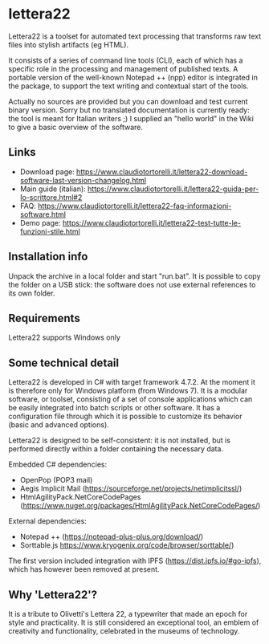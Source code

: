 # lettera22
Lettera22 is a toolset for automated text processing that transforms raw text files into stylish artifacts (eg HTML).

It consists of a series of command line tools (CLI), each of which has a specific role in the processing and management 
of published texts. A portable version of the well-known Notepad ++ (npp) editor is integrated in the package, 
to support the text writing and contextual start of the tools.

Actually no sources are provided but you can download and test current binary version.
Sorry but no translated documentation is currently ready: the tool is meant for Italian writers ;)
I supplied an "hello world" in the Wiki to give a basic overview of the software.

Links
-----
- Download page: https://www.claudiotortorelli.it/lettera22-download-software-last-version-changelog.html
- Main guide (italian): https://www.claudiotortorelli.it/lettera22-guida-per-lo-scrittore.html#2
- FAQ: https://www.claudiotortorelli.it/lettera22-faq-informazioni-software.html
- Demo page: https://www.claudiotortorelli.it/lettera22-test-tutte-le-funzioni-stile.html

Installation info
-----
Unpack the archive in a local folder and start "run.bat". It is possible to copy the folder on a USB stick: the software does not use external references to its own folder.

Requirements
-----
Lettera22 supports Windows only

Some technical detail
---------------------
Lettera22 is developed in C# with target framework 4.7.2. At the moment it is therefore only for Windows platform (from Windows 7). It is a modular software, or toolset, consisting of a set of console applications  which can be easily integrated into batch scripts or other software. It has a configuration file through which it is possible to customize its behavior (basic and advanced options).

Lettera22 is designed to be self-consistent: it is not installed, but is performed directly within a folder containing the necessary data.

Embedded C# dependencies:
- OpenPop (POP3 mail)
- Aegis Implicit Mail (https://sourceforge.net/projects/netimplicitssl/)
- HtmlAgilityPack.NetCoreCodePages (https://www.nuget.org/packages/HtmlAgilityPack.NetCoreCodePages/)

External dependencies:
- Notepad ++ (https://notepad-plus-plus.org/download/)
- Sorttable.js https://www.kryogenix.org/code/browser/sorttable/)

The first version included integration with IPFS (https://dist.ipfs.io/#go-ipfs), which has however been removed at present.

Why 'Lettera22'?
-----
It is a tribute to Olivetti's Lettera 22, a typewriter that made an epoch for style and practicality. It is still considered an exceptional tool, an emblem of creativity and functionality, celebrated in the museums of technology.
